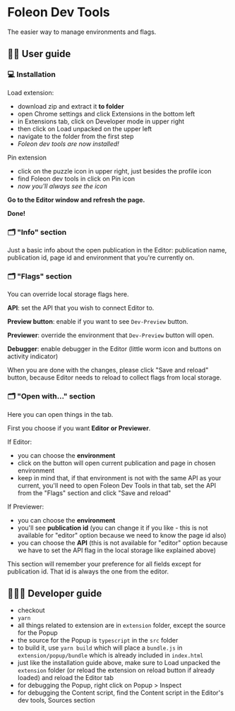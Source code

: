 # Foleon Dev Tools

The easier way to manage environments and flags.

## 🕺🏻 User guide

### 💻 Installation

Load extension:
- download zip and extract it **to folder**
- open Chrome settings and click Extensions in the bottom left
- in Extensions tab, click on Developer mode in upper right
- then click on Load unpacked on the upper left
- navigate to the folder from the first step
- *Foleon dev tools are now installed!*

Pin extension
- click on the puzzle icon in upper right, just besides the profile icon
- find Foleon dev tools in click on Pin icon
- *now you'll always see the icon*

**Go to the Editor window and refresh the page.**

**Done!**

### 🗂 "Info" section

Just a basic info about the open publication in the Editor: publication name,
publication id, page id and environment that you're currently on.

### 🗂 "Flags" section

You can override local storage flags here.

**API**: set the API that you wish to connect Editor to.

**Preview button**: enable if you want to see `Dev-Preview` button.

**Previewer**: override the environment that `Dev-Preview` button will open.

**Debugger**: enable debugger in the Editor (little worm icon and buttons on activity indicator)

When you are done with the changes, please click "Save and reload" button, because Editor needs to reload to
collect flags from local storage.

### 🗂 "Open with..." section

Here you can open things in the tab.

First you choose if you want **Editor or Previewer**.

If Editor:
- you can choose the **environment**
- click on the button will open current publication and page in chosen environment
- keep in mind that, if that environment is not with the same API as your current, you'll need to open Foleon Dev Tools in that tab, set the API from the "Flags" section and click "Save and reload"

If Previewer:
- you can choose the **environment**
- you'll see **publication id** (you can change it if you like - this is not available for "editor" option because we need to know the page id also)
- you can choose the **API** (this is not available for "editor" option because we have to set the API flag in the local storage like explained above)

This section will remember your preference for all fields except for publication id. That id is always the one from the editor.

## 👨🏻‍💻 Developer guide

- checkout
- `yarn`
- all things related to extension are in `extension` folder, except the source for the Popup
- the source for the Popup is `typescript` in the `src` folder
- to build it, use `yarn build` which will place a `bundle.js` in `extension/popup/bundle` which is already included in `index.html`
- just like the installation guide above, make sure to Load unpacked the `extension` folder (or reload the extension on reload button if already loaded) and reload the Editor tab
- for debugging the Popup, right click on Popup > Inspect
- for debugging the Content script, find the Content script in the Editor's dev tools, Sources section


